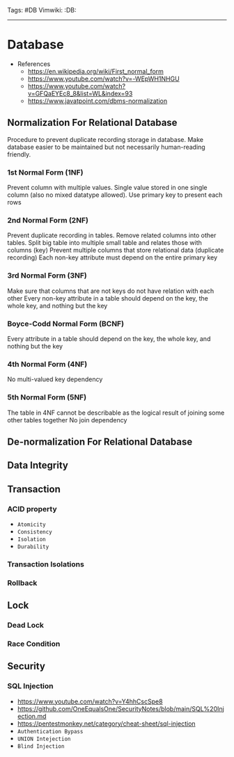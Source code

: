 Tags: #DB
Vimwiki: :DB:

______________________________________________________________________

# Database

- References
  - https://en.wikipedia.org/wiki/First_normal_form
  - https://www.youtube.com/watch?v=-WEpWH1NHGU
  - https://www.youtube.com/watch?v=GFQaEYEc8_8&list=WL&index=93
  - https://www.javatpoint.com/dbms-normalization

## Normalization For Relational Database

Procedure to prevent duplicate recording storage in database.
Make database easier to be maintained but not necessarily human-reading friendly.

### 1st Normal Form (1NF)

Prevent column with multiple values.
Single value stored in one single column (also no mixed datatype allowed).
Use primary key to present each rows

### 2nd Normal Form (2NF)

Prevent duplicate recording in tables.
Remove related columns into other tables.
Split big table into multiple small table and relates those with columns (key)
Prevent multiple columns that store relational data (duplicate recording)
Each non-key attribute must depend on the entire primary key

### 3rd Normal Form (3NF)

Make sure that columns that are not keys do not have relation with each other
Every non-key attribute in a table should depend on the key, the whole key, and nothing but the key

### Boyce-Codd Normal Form (BCNF)

Every attribute in a table should depend on the key, the whole key, and nothing but the key

### 4th Normal Form (4NF)

No multi-valued key dependency

### 5th Normal Form (5NF)

The table in 4NF cannot be describable as the logical result of joining some other tables together
No join dependency

## De-normalization For Relational Database

## Data Integrity

## Transaction

### ACID property

- `Atomicity`
- `Consistency`
- `Isolation`
- `Durability`

### Transaction Isolations

### Rollback

## Lock

### Dead Lock

### Race Condition

## Security

### SQL Injection

- https://www.youtube.com/watch?v=Y4hhCscSpe8
- https://github.com/OneEqualsOne/SecurityNotes/blob/main/SQL%20Injection.md
- https://pentestmonkey.net/category/cheat-sheet/sql-injection
- `Authentication Bypass`
- `UNION Intejection`
- `Blind Injection`
